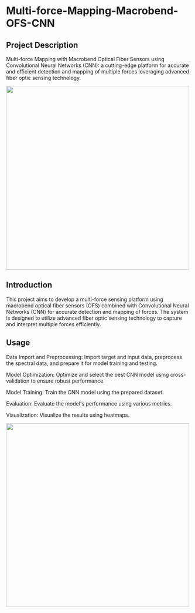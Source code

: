 # Multi-force-Mapping-Macrobend-OFS-CNN

## Project Description
Multi-force Mapping with Macrobend Optical Fiber Sensors using Convolutional Neural Networks (CNN): a cutting-edge platform for accurate and efficient detection and mapping of multiple forces leveraging advanced fiber optic sensing technology.

<img src="https://github.com/user-attachments/assets/cc4e7596-3b1f-4357-8b02-9da50e845e5a" width="500">

## Introduction
This project aims to develop a multi-force sensing platform using macrobend optical fiber sensors (OFS) combined with Convolutional Neural Networks (CNN) for accurate detection and mapping of forces. The system is designed to utilize advanced fiber optic sensing technology to capture and interpret multiple forces efficiently.

## Usage
Data Import and Preprocessing: Import target and input data, preprocess the spectral data, and prepare it for model training and testing.

Model Optimization: Optimize and select the best CNN model using cross-validation to ensure robust performance.

Model Training: Train the CNN model using the prepared dataset.

Evaluation: Evaluate the model's performance using various metrics.

Visualization: Visualize the results using heatmaps.

<img src="https://github.com/user-attachments/assets/bde760fc-4bd7-4909-9455-c39b2c2a2ac8" width="500">

